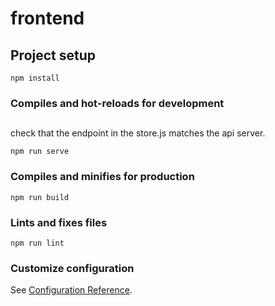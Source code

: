 # frontend

## Project setup

```
npm install
```

### Compiles and hot-reloads for development

##

check that the endpoint in the store.js matches the api server.

```
npm run serve
```

### Compiles and minifies for production

```
npm run build
```

### Lints and fixes files

```
npm run lint
```

### Customize configuration

See [Configuration Reference](https://cli.vuejs.org/config/).

